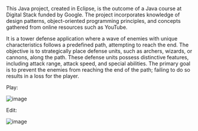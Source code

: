 This Java project, created in Eclipse, is the outcome of a Java course at Digital Stack funded by Google. The project incorporates knowledge of design patterns, object-oriented programming principles, and concepts gathered from online resources such as YouTube.

It is a tower defense application where a wave of enemies with unique characteristics follows a predefined path, attempting to reach the end. The objective is to strategically place defense units, such as archers, wizards, or cannons, along the path. These defense units possess distinctive features, including attack range, attack speed, and special abilities. The primary goal is to prevent the enemies from reaching the end of the path; failing to do so results in a loss for the player.

Play:

![image](https://github.com/RaduMiu/Tower_Defense/assets/117858708/b6e08430-2d94-40d7-8408-76f35bd78b89)

Edit:

![image](https://github.com/RaduMiu/Tower_Defense/assets/117858708/3f54d51d-37d2-4c8a-ba03-d691a77d63a2)
